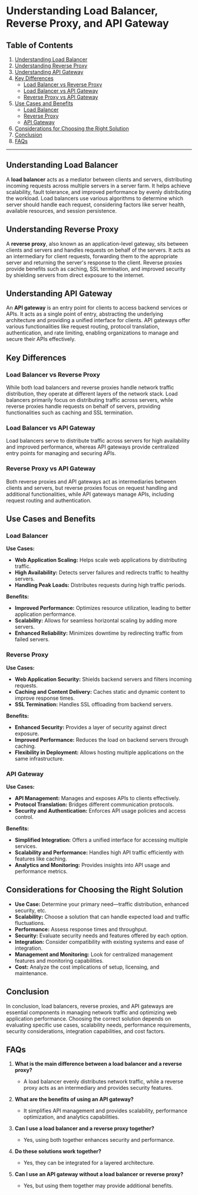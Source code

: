 # Understanding Load Balancer, Reverse Proxy, and API Gateway  

## Table of Contents  
1. [Understanding Load Balancer](#understanding-load-balancer)  
2. [Understanding Reverse Proxy](#understanding-reverse-proxy)  
3. [Understanding API Gateway](#understanding-api-gateway)  
4. [Key Differences](#key-differences)  
   - [Load Balancer vs Reverse Proxy](#load-balancer-vs-reverse-proxy)  
   - [Load Balancer vs API Gateway](#load-balancer-vs-api-gateway)  
   - [Reverse Proxy vs API Gateway](#reverse-proxy-vs-api-gateway)  
5. [Use Cases and Benefits](#use-cases-and-benefits)  
   - [Load Balancer](#load-balancer)  
   - [Reverse Proxy](#reverse-proxy)  
   - [API Gateway](#api-gateway)  
6. [Considerations for Choosing the Right Solution](#considerations-for-choosing-the-right-solution)  
7. [Conclusion](#conclusion)  
8. [FAQs](#faqs)  

---  

## Understanding Load Balancer  
A **load balancer** acts as a mediator between clients and servers, distributing incoming requests across multiple servers in a server farm. It helps achieve scalability, fault tolerance, and improved performance by evenly distributing the workload. Load balancers use various algorithms to determine which server should handle each request, considering factors like server health, available resources, and session persistence.  

## Understanding Reverse Proxy  
A **reverse proxy**, also known as an application-level gateway, sits between clients and servers and handles requests on behalf of the servers. It acts as an intermediary for client requests, forwarding them to the appropriate server and returning the server's response to the client. Reverse proxies provide benefits such as caching, SSL termination, and improved security by shielding servers from direct exposure to the internet.  

## Understanding API Gateway  
An **API gateway** is an entry point for clients to access backend services or APIs. It acts as a single point of entry, abstracting the underlying architecture and providing a unified interface for clients. API gateways offer various functionalities like request routing, protocol translation, authentication, and rate limiting, enabling organizations to manage and secure their APIs effectively.  

## Key Differences  

### Load Balancer vs Reverse Proxy  
While both load balancers and reverse proxies handle network traffic distribution, they operate at different layers of the network stack. Load balancers primarily focus on distributing traffic across servers, while reverse proxies handle requests on behalf of servers, providing functionalities such as caching and SSL termination.  

### Load Balancer vs API Gateway  
Load balancers serve to distribute traffic across servers for high availability and improved performance, whereas API gateways provide centralized entry points for managing and securing APIs.  

### Reverse Proxy vs API Gateway  
Both reverse proxies and API gateways act as intermediaries between clients and servers, but reverse proxies focus on request handling and additional functionalities, while API gateways manage APIs, including request routing and authentication.  

## Use Cases and Benefits  

### Load Balancer  
**Use Cases:**  
- **Web Application Scaling:** Helps scale web applications by distributing traffic.  
- **High Availability:** Detects server failures and redirects traffic to healthy servers.  
- **Handling Peak Loads:** Distributes requests during high traffic periods.  

**Benefits:**  
- **Improved Performance:** Optimizes resource utilization, leading to better application performance.  
- **Scalability:** Allows for seamless horizontal scaling by adding more servers.  
- **Enhanced Reliability:** Minimizes downtime by redirecting traffic from failed servers.  

### Reverse Proxy  
**Use Cases:**  
- **Web Application Security:** Shields backend servers and filters incoming requests.  
- **Caching and Content Delivery:** Caches static and dynamic content to improve response times.  
- **SSL Termination:** Handles SSL offloading from backend servers.  

**Benefits:**  
- **Enhanced Security:** Provides a layer of security against direct exposure.  
- **Improved Performance:** Reduces the load on backend servers through caching.  
- **Flexibility in Deployment:** Allows hosting multiple applications on the same infrastructure.  

### API Gateway  
**Use Cases:**  
- **API Management:** Manages and exposes APIs to clients effectively.  
- **Protocol Translation:** Bridges different communication protocols.  
- **Security and Authentication:** Enforces API usage policies and access control.  

**Benefits:**  
- **Simplified Integration:** Offers a unified interface for accessing multiple services.  
- **Scalability and Performance:** Handles high API traffic efficiently with features like caching.  
- **Analytics and Monitoring:** Provides insights into API usage and performance metrics.  

## Considerations for Choosing the Right Solution  
- **Use Case:** Determine your primary need—traffic distribution, enhanced security, etc.  
- **Scalability:** Choose a solution that can handle expected load and traffic fluctuations.  
- **Performance:** Assess response times and throughput.  
- **Security:** Evaluate security needs and features offered by each option.  
- **Integration:** Consider compatibility with existing systems and ease of integration.  
- **Management and Monitoring:** Look for centralized management features and monitoring capabilities.  
- **Cost:** Analyze the cost implications of setup, licensing, and maintenance.  

## Conclusion  
In conclusion, load balancers, reverse proxies, and API gateways are essential components in managing network traffic and optimizing web application performance. Choosing the correct solution depends on evaluating specific use cases, scalability needs, performance requirements, security considerations, integration capabilities, and cost factors.  

## FAQs  

1. **What is the main difference between a load balancer and a reverse proxy?**  
   - A load balancer evenly distributes network traffic, while a reverse proxy acts as an intermediary and provides security features.  

2. **What are the benefits of using an API gateway?**  
   - It simplifies API management and provides scalability, performance optimization, and analytics capabilities.  

3. **Can I use a load balancer and a reverse proxy together?**  
   - Yes, using both together enhances security and performance.  

4. **Do these solutions work together?**  
   - Yes, they can be integrated for a layered architecture.  

5. **Can I use an API gateway without a load balancer or reverse proxy?**  
   - Yes, but using them together may provide additional benefits.  
